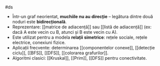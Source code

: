 #ds
- Într-un graf neorientat, **muchiile nu au direcție** – legătura dintre două noduri este **bidirecțională**.
- Reprezentare: [[matrice de adiacență]] sau [[listă de adiacență]] (ex: dacă A este vecin cu B, atunci și B este vecin cu A).
- Este utilizat pentru a modela **relații simetrice**: rețele sociale, rețele electrice, conexiuni fizice.
- Aplicații frecvente: determinarea [[componentelor conexe]], [[detecție ciclu]], [[BFS]], [[DFS]], [[colorarea grafurilor]].
- Algoritmi clasici: [[Kruskal]], [[Prim]], [[DFS]] pentru conectivitate.
